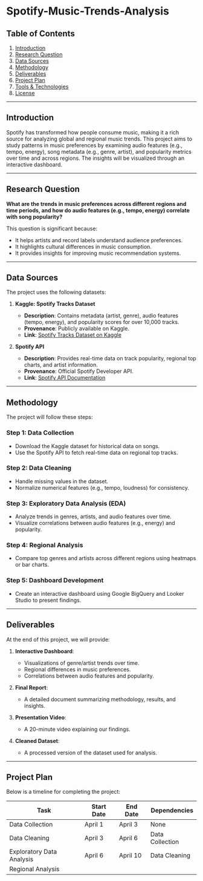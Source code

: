 # Spotify-Music-Trends-Analysis

## Table of Contents
1. [Introduction](#introduction)
2. [Research Question](#research-question)
3. [Data Sources](#data-sources)
4. [Methodology](#methodology)
5. [Deliverables](#deliverables)
6. [Project Plan](#project-plan)
7. [Tools & Technologies](#tools--technologies)
8. [License](#license)

---

## Introduction
Spotify has transformed how people consume music, making it a rich source for analyzing global and regional music trends. This project aims to study patterns in music preferences by examining audio features (e.g., tempo, energy), song metadata (e.g., genre, artist), and popularity metrics over time and across regions. The insights will be visualized through an interactive dashboard.

---

## Research Question
**What are the trends in music preferences across different regions and time periods, and how do audio features (e.g., tempo, energy) correlate with song popularity?**

This question is significant because:
- It helps artists and record labels understand audience preferences.
- It highlights cultural differences in music consumption.
- It provides insights for improving music recommendation systems.

---

## Data Sources
The project uses the following datasets:

1. **Kaggle: Spotify Tracks Dataset**  
   - **Description**: Contains metadata (artist, genre), audio features (tempo, energy), and popularity scores for over 10,000 tracks.
   - **Provenance**: Publicly available on Kaggle.
   - **Link**: [Spotify Tracks Dataset on Kaggle](https://www.kaggle.com/datasets/maharshipandya/-spotify-tracks-dataset)

2. **Spotify API**  
   - **Description**: Provides real-time data on track popularity, regional top charts, and artist information.
   - **Provenance**: Official Spotify Developer API.
   - **Link**: [Spotify API Documentation](https://developer.spotify.com/documentation/web-api)

---

## Methodology
The project will follow these steps:

### Step 1: Data Collection
- Download the Kaggle dataset for historical data on songs.
- Use the Spotify API to fetch real-time data on regional top tracks.

### Step 2: Data Cleaning
- Handle missing values in the dataset.
- Normalize numerical features (e.g., tempo, loudness) for consistency.

### Step 3: Exploratory Data Analysis (EDA)
- Analyze trends in genres, artists, and audio features over time.
- Visualize correlations between audio features (e.g., energy) and popularity.

### Step 4: Regional Analysis
- Compare top genres and artists across different regions using heatmaps or bar charts.

### Step 5: Dashboard Development
- Create an interactive dashboard using Google BigQuery and Looker Studio to present findings.

---

## Deliverables
At the end of this project, we will provide:
1. **Interactive Dashboard**:
   - Visualizations of genre/artist trends over time.
   - Regional differences in music preferences.
   - Correlations between audio features and popularity.

2. **Final Report**:
   - A detailed document summarizing methodology, results, and insights.

3. **Presentation Video**:
   - A 20-minute video explaining our findings.

4. **Cleaned Dataset**:
   - A processed version of the dataset used for analysis.

---

## Project Plan
Below is a timeline for completing the project:

| Task                      | Start Date | End Date   | Dependencies       |
|---------------------------|------------|------------|--------------------|
| Data Collection           | April 1    | April 3    | None               |
| Data Cleaning             | April 3    | April 6    | Data Collection    |
| Exploratory Data Analysis | April 6    | April 10   | Data Cleaning      |
| Regional Analysis         |
